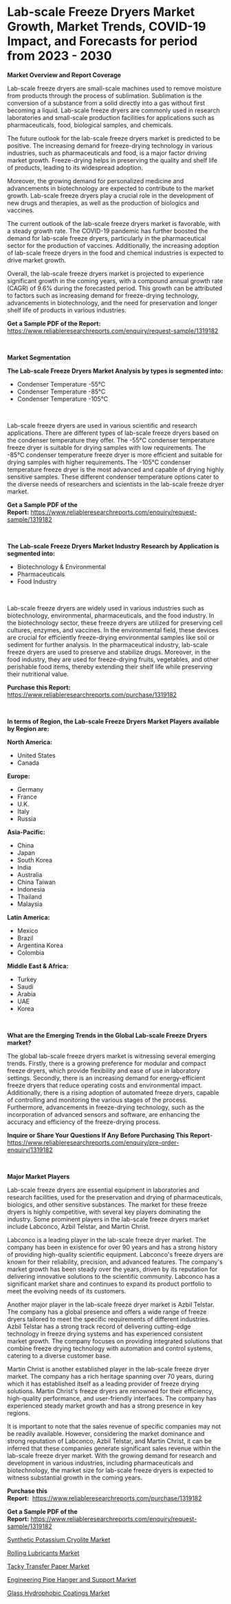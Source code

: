 <p><h1>Lab-scale Freeze Dryers Market Growth, Market Trends, COVID-19 Impact, and Forecasts for period from 2023 - 2030</h1></p><p><strong>Market Overview and Report Coverage</strong></p>
<p><p>Lab-scale freeze dryers are small-scale machines used to remove moisture from products through the process of sublimation. Sublimation is the conversion of a substance from a solid directly into a gas without first becoming a liquid. Lab-scale freeze dryers are commonly used in research laboratories and small-scale production facilities for applications such as pharmaceuticals, food, biological samples, and chemicals.</p><p>The future outlook for the lab-scale freeze dryers market is predicted to be positive. The increasing demand for freeze-drying technology in various industries, such as pharmaceuticals and food, is a major factor driving market growth. Freeze-drying helps in preserving the quality and shelf life of products, leading to its widespread adoption.</p><p>Moreover, the growing demand for personalized medicine and advancements in biotechnology are expected to contribute to the market growth. Lab-scale freeze dryers play a crucial role in the development of new drugs and therapies, as well as the production of biologics and vaccines.</p><p>The current outlook of the lab-scale freeze dryers market is favorable, with a steady growth rate. The COVID-19 pandemic has further boosted the demand for lab-scale freeze dryers, particularly in the pharmaceutical sector for the production of vaccines. Additionally, the increasing adoption of lab-scale freeze dryers in the food and chemical industries is expected to drive market growth.</p><p>Overall, the lab-scale freeze dryers market is projected to experience significant growth in the coming years, with a compound annual growth rate (CAGR) of 9.6% during the forecasted period. This growth can be attributed to factors such as increasing demand for freeze-drying technology, advancements in biotechnology, and the need for preservation and longer shelf life of products in various industries.</p></p>
<p><strong>Get a Sample PDF of the Report:</strong> <a href="https://www.reliableresearchreports.com/enquiry/request-sample/1319182">https://www.reliableresearchreports.com/enquiry/request-sample/1319182</a></p>
<p>&nbsp;</p>
<p><strong>Market Segmentation</strong></p>
<p><strong>The Lab-scale Freeze Dryers Market Analysis by types is segmented into:</strong></p>
<p><ul><li>Condenser Temperature -55℃</li><li>Condenser Temperature -85℃</li><li>Condenser Temperature -105℃</li></ul></p>
<p>&nbsp;</p>
<p><p>Lab-scale freeze dryers are used in various scientific and research applications. There are different types of lab-scale freeze dryers based on the condenser temperature they offer. The -55℃ condenser temperature freeze dryer is suitable for drying samples with low requirements. The -85℃ condenser temperature freeze dryer is more efficient and suitable for drying samples with higher requirements. The -105℃ condenser temperature freeze dryer is the most advanced and capable of drying highly sensitive samples. These different condenser temperature options cater to the diverse needs of researchers and scientists in the lab-scale freeze dryer market.</p></p>
<p><strong>Get a Sample PDF of the Report:</strong>&nbsp;<a href="https://www.reliableresearchreports.com/enquiry/request-sample/1319182">https://www.reliableresearchreports.com/enquiry/request-sample/1319182</a></p>
<p>&nbsp;</p>
<p><strong>The Lab-scale Freeze Dryers Market Industry Research by Application is segmented into:</strong></p>
<p><ul><li>Biotechnology & Environmental</li><li>Pharmaceuticals</li><li>Food Industry</li></ul></p>
<p>&nbsp;</p>
<p><p>Lab-scale freeze dryers are widely used in various industries such as biotechnology, environmental, pharmaceuticals, and the food industry. In the biotechnology sector, these freeze dryers are utilized for preserving cell cultures, enzymes, and vaccines. In the environmental field, these devices are crucial for efficiently freeze-drying environmental samples like soil or sediment for further analysis. In the pharmaceutical industry, lab-scale freeze dryers are used to preserve and stabilize drugs. Moreover, in the food industry, they are used for freeze-drying fruits, vegetables, and other perishable food items, thereby extending their shelf life while preserving their nutritional value.</p></p>
<p><strong>Purchase this Report:</strong>&nbsp; <a href="https://www.reliableresearchreports.com/purchase/1319182">https://www.reliableresearchreports.com/purchase/1319182</a></p>
<p>&nbsp;</p>
<p><strong>In terms of Region, the Lab-scale Freeze Dryers Market Players available by Region are:</strong></p>
<p>
    <p> <strong> North America: </strong>
        <ul>
            <li>United States</li>
            <li>Canada</li>
        </ul>
        </p> 
    <p> <strong> Europe: </strong>
        <ul>
            <li>Germany</li>
            <li>France</li>
            <li>U.K.</li>
            <li>Italy</li>
            <li>Russia</li>
        </ul>
        </p> 
    <p> <strong> Asia-Pacific: </strong>
        <ul>
            <li>China</li>
            <li>Japan</li>
            <li>South Korea</li>
            <li>India</li>
            <li>Australia</li>
            <li>China Taiwan</li>
            <li>Indonesia</li>
            <li>Thailand</li>
            <li>Malaysia</li>
        </ul>
        </p> 
    <p> <strong> Latin America: </strong>
        <ul>
            <li>Mexico</li>
            <li>Brazil</li>
            <li>Argentina Korea</li>
            <li>Colombia</li>
        </ul>
        </p> 
    <p> <strong> Middle East & Africa: </strong>
        <ul>
            <li>Turkey</li>
            <li>Saudi</li>
            <li>Arabia</li>
            <li>UAE</li>
            <li>Korea</li>
        </ul>
    </p>
    </p>
<p>&nbsp;</p>
<p><strong>What are the Emerging Trends in the Global Lab-scale Freeze Dryers market?</strong></p>
<p><p>The global lab-scale freeze dryers market is witnessing several emerging trends. Firstly, there is a growing preference for modular and compact freeze dryers, which provide flexibility and ease of use in laboratory settings. Secondly, there is an increasing demand for energy-efficient freeze dryers that reduce operating costs and environmental impact. Additionally, there is a rising adoption of automated freeze dryers, capable of controlling and monitoring the various stages of the process. Furthermore, advancements in freeze-drying technology, such as the incorporation of advanced sensors and software, are enhancing the accuracy and efficiency of the freeze-drying process.</p></p>
<p><strong>Inquire or Share Your Questions If Any Before Purchasing This Report</strong>- <a href="https://www.reliableresearchreports.com/enquiry/pre-order-enquiry/1319182">https://www.reliableresearchreports.com/enquiry/pre-order-enquiry/1319182</a></p>
<p>&nbsp;</p>
<p><strong>Major Market Players</strong></p>
<p><p>Lab-scale freeze dryers are essential equipment in laboratories and research facilities, used for the preservation and drying of pharmaceuticals, biologics, and other sensitive substances. The market for these freeze dryers is highly competitive, with several key players dominating the industry. Some prominent players in the lab-scale freeze dryers market include Labconco, Azbil Telstar, and Martin Christ.</p><p>Labconco is a leading player in the lab-scale freeze dryer market. The company has been in existence for over 90 years and has a strong history of providing high-quality scientific equipment. Labconco's freeze dryers are known for their reliability, precision, and advanced features. The company's market growth has been steady over the years, driven by its reputation for delivering innovative solutions to the scientific community. Labconco has a significant market share and continues to expand its product portfolio to meet the evolving needs of its customers.</p><p>Another major player in the lab-scale freeze dryer market is Azbil Telstar. The company has a global presence and offers a wide range of freeze dryers tailored to meet the specific requirements of different industries. Azbil Telstar has a strong track record of delivering cutting-edge technology in freeze drying systems and has experienced consistent market growth. The company focuses on providing integrated solutions that combine freeze drying technology with automation and control systems, catering to a diverse customer base.</p><p>Martin Christ is another established player in the lab-scale freeze dryer market. The company has a rich heritage spanning over 70 years, during which it has established itself as a leading provider of freeze drying solutions. Martin Christ's freeze dryers are renowned for their efficiency, high-quality performance, and user-friendly interfaces. The company has experienced steady market growth and has a strong presence in key regions.</p><p>It is important to note that the sales revenue of specific companies may not be readily available. However, considering the market dominance and strong reputation of Labconco, Azbil Telstar, and Martin Christ, it can be inferred that these companies generate significant sales revenue within the lab-scale freeze dryer market. With the growing demand for research and development in various industries, including pharmaceuticals and biotechnology, the market size for lab-scale freeze dryers is expected to witness substantial growth in the coming years.</p></p>
<p><strong>Purchase this Report:</strong>&nbsp;&nbsp;<a href="https://www.reliableresearchreports.com/purchase/1319182">https://www.reliableresearchreports.com/purchase/1319182</a></p>
<p></p>
<p><strong>Get a Sample PDF of the Report:</strong>&nbsp;<a href="https://www.reliableresearchreports.com/enquiry/request-sample/1319182">https://www.reliableresearchreports.com/enquiry/request-sample/1319182</a></p>
<p><p><a href="https://medium.com/@stand.tough.park/analyzing-synthetic-potassium-cryolite-market-global-industry-perspective-and-forecast-2023-to-5700e79d0e5d">Synthetic Potassium Cryolite Market</a></p><p><a href="https://medium.com/@sink.pay.sand/rolling-lubricants-market-analysis-and-sze-forecasted-for-period-from-2023-to-2030-9cd91ec8c159">Rolling Lubricants Market</a></p><p><a href="https://medium.com/@index.mill.peace/tacky-transfer-paper-market-share-evolution-and-market-growth-trends-2023-2030-e1702d59cac0">Tacky Transfer Paper Market</a></p><p><a href="https://medium.com/@press.bell.sigh/decoding-engineering-pipe-hanger-and-support-market-metrics-market-share-trends-and-growth-f854ee876a03">Engineering Pipe Hanger and Support Market</a></p><p><a href="https://medium.com/@fire.belt.bug/glass-hydrophobic-coatings-market-the-key-to-successful-business-strategy-forecast-till-2030-09a47399a39a">Glass Hydrophobic Coatings Market</a></p></p>